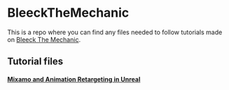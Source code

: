 # BleeckTheMechanic

This is a repo where you can find any files needed to follow tutorials made on [Bleeck The Mechanic](https://bleeck.github.io/).


## Tutorial files




#### [Mixamo and Animation Retargeting in Unreal](https://github.com/Bleeck/BleeckTheMechanic/tree/Mixamo_and_Animation_Retargeting_in_Unreal/Mixamo%20and%20Animation%20Retargeting%20in%20Unreal)
